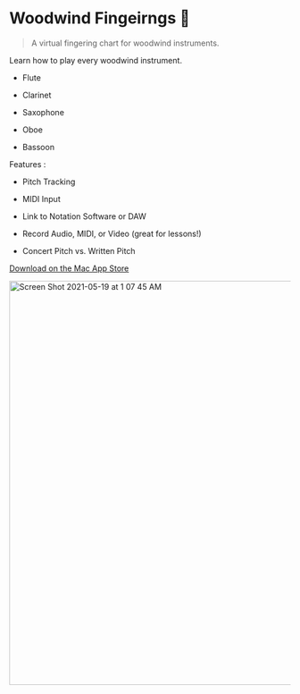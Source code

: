 # Woodwind Fingeirngs 🎷

> A virtual fingering chart for woodwind instruments.


Learn how to play every woodwind instrument.


- Flute

- Clarinet

- Saxophone

- Oboe

- Bassoon


Features :

- Pitch Tracking

- MIDI Input

- Link to Notation Software or DAW

- Record Audio, MIDI, or Video (great for lessons!)

- Concert Pitch vs. Written Pitch

[Download on the Mac App Store](https://apps.apple.com/us/app/woodwind-fingerings/id1438221907)


<img width="723" alt="Screen Shot 2021-05-19 at 1 07 45 AM" src="https://user-images.githubusercontent.com/40344766/118778146-a7585800-b83e-11eb-923f-31292da843db.png">

